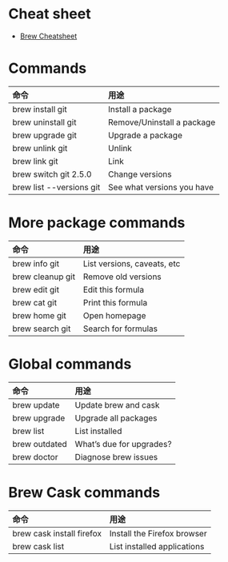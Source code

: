 # Cheat sheet
* [Brew Cheatsheet](https://www.youdriveai.com/assets/cheatsheets/cheatsheet-homebrew.pdf)

# Commands

| 命令 | 用途 |
|:---|:---|
|brew install git|	Install a package|
|brew uninstall git|	Remove/Uninstall a package|
|brew upgrade git|	Upgrade a package|
|brew unlink git|	Unlink|
|brew link git|	Link|
|brew switch git 2.5.0|	Change versions|
|brew list --versions git|	See what versions you have|

# More package commands

| 命令 | 用途 |
|:---|:---|
|brew info git|	List versions, caveats, etc|
|brew cleanup git|	Remove old versions|
|brew edit git|	Edit this formula|
|brew cat git|	Print this formula|
|brew home git|	Open homepage|
|brew search git|	Search for formulas|

# Global commands

| 命令 | 用途 |
|:---|:---|
|brew update|	Update brew and cask|
|brew upgrade|	Upgrade all packages|
|brew list|	List installed|
|brew outdated|	What’s due for upgrades?|
|brew doctor|	Diagnose brew issues|

# Brew Cask commands

| 命令 | 用途 |
|:---|:---|
|brew cask install firefox|	Install the Firefox browser|
|brew cask list|	List installed applications|
